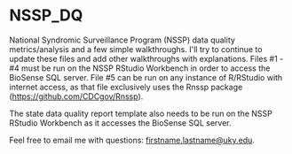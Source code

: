 # NSSP_DQ

National Syndromic Surveillance Program (NSSP) data quality metrics/analysis and a few simple walkthroughs. I'll try to continue to update these files and add other walkthroughs with explanations. Files #1 - #4 must be run on the NSSP RStudio Workbench in order to access the BioSense SQL server. File #5 can be run on any instance of R/RStudio with internet access, as that file exclusively uses the Rnssp package (https://github.com/CDCgov/Rnssp). 

The state data quality report template also needs to be run on the NSSP RStudio Workbench as it accesses the BioSense SQL server. 

Feel free to email me with questions: firstname.lastname@uky.edu.
